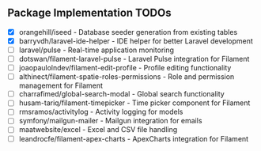 ## Package Implementation TODOs

- [X] orangehill/iseed - Database seeder generation from existing tables
- [X] barryvdh/laravel-ide-helper - IDE helper for better Laravel development
- [ ] laravel/pulse - Real-time application monitoring
- [ ] dotswan/filament-laravel-pulse - Laravel Pulse integration for Filament
- [ ] joaopaulolndev/filament-edit-profile - Profile editing functionality
- [ ] althinect/filament-spatie-roles-permissions - Role and permission management for Filament
- [ ] charrafimed/global-search-modal - Global search functionality
- [ ] husam-tariq/filament-timepicker - Time picker component for Filament
- [ ] rmsramos/activitylog - Activity logging for models
- [ ] symfony/mailgun-mailer - Mailgun integration for emails
- [ ] maatwebsite/excel - Excel and CSV file handling
- [ ] leandrocfe/filament-apex-charts - ApexCharts integration for Filament

